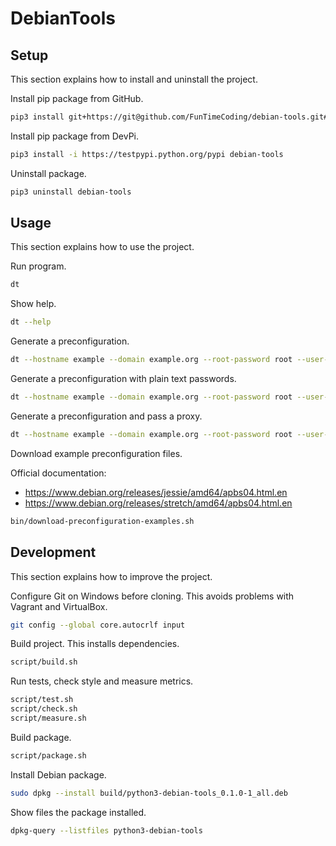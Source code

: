 # DebianTools

## Setup

This section explains how to install and uninstall the project.

Install pip package from GitHub.

```sh
pip3 install git+https://git@github.com/FunTimeCoding/debian-tools.git#egg=debian-tools
```

Install pip package from DevPi.

```sh
pip3 install -i https://testpypi.python.org/pypi debian-tools
```

Uninstall package.

```sh
pip3 uninstall debian-tools
```


## Usage

This section explains how to use the project.

Run program.

```sh
dt
```

Show help.

```sh
dt --help
```

Generate a preconfiguration.

```sh
dt --hostname example --domain example.org --root-password root --user-name example --user-password example --user-real-name "Example User" > preseed.cfg
```

Generate a preconfiguration with plain text passwords.

```sh
dt --hostname example --domain example.org --root-password root --user-name example --user-password example --user-real-name "Example User" --insecure > preseed.cfg
```

Generate a preconfiguration and pass a proxy.

```sh
dt --hostname example --domain example.org --root-password root --user-name example --user-password example --user-real-name "Example User" --proxy http://proxy:8080 > preseed.cfg
```

Download example preconfiguration files.

Official documentation:
- https://www.debian.org/releases/jessie/amd64/apbs04.html.en
- https://www.debian.org/releases/stretch/amd64/apbs04.html.en

```sh
bin/download-preconfiguration-examples.sh
```


## Development

This section explains how to improve the project.

Configure Git on Windows before cloning. This avoids problems with Vagrant and VirtualBox.

```sh
git config --global core.autocrlf input
```

Build project. This installs dependencies.

```sh
script/build.sh
```

Run tests, check style and measure metrics.

```sh
script/test.sh
script/check.sh
script/measure.sh
```

Build package.

```sh
script/package.sh
```

Install Debian package.

```sh
sudo dpkg --install build/python3-debian-tools_0.1.0-1_all.deb
```

Show files the package installed.

```sh
dpkg-query --listfiles python3-debian-tools
```
